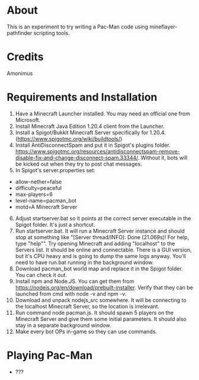 # About
This is an experiment to try writing a Pac-Man code using mineflayer-pathfinder scripting tools.

# Credits
Amonimus

# Requirements and Installation
1. Have a Minecraft Launcher installed. You may need an official one from Microsoft.
2. Install Minecraft Java Edition 1.20.4 client from the Launcher.
3. Install a Spigot/Bukkit Minecraft Server specifically for 1.20.4. (https://www.spigotmc.org/wiki/buildtools/)
4. Install AntiDisconnectSpam and put it in Spigot's plugins folder. https://www.spigotmc.org/resources/antidisconnectspam-remove-disable-fix-and-change-disconnect-spam.33344/. Without it, bots will be kicked out when they try to post chat messages.
5. In Spigot's server.properties set:
* allow-nether=false
* difficulty=peaceful
* max-players=6
* level-name=pacman_bot
* motd=A Minecraft Server
6. Adjust startserver.bat so it points at the correct server executable in the Spigot folder. It's just a shortcut.
7. Run startserver.bat. It will run a Minecraft Server instance and should stop at something like "[Server thread/INFO]: Done (21.069s)! For help, type "help"". Try opening Minecraft and adding "localhost" to the Servers list. It should be online and connectable. There is a GUI version, but it's CPU heavy and is going to dump the same logs anyway. You'll need to have run.bat running in the background window.
8. Download pacman_bot world map and replace it in the Spigot folder. You can check it out.
9. Install npm and Node.JS. You can get them from https://nodejs.org/en/download/prebuilt-installer. Verify that they can be launched from cmd with node -v and npm -v.
10. Download and unpack nodejs_src somewhere. It will be connecting to the localhost Minecraft Server, so the location is irrelevant.
11. Run command node pacman.js. It should spawn 5 players on the Minecraft Server and give them some initial parameters. It should also stay in a separate background window.
12. Make every bot OPs in-game so they can use commands.

# Playing Pac-Man
* ???